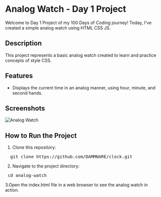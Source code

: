 # Analog Watch - Day 1 Project

Welcome to Day 1 Project of my 100 Days of Coding journey! 
Today, I've created a simple analog watch using HTML CSS JS.

## Description

This project represents a basic analog watch created to learn and practice concepts of style CSS.

## Features

- Displays the current time in an analog manner, using hour, minute, and second hands.

## Screenshots

![Analog Watch](https://github.com/DAMMNARE/clock/assets/121613054/dfec5c49-4e52-482f-bcc3-f68031f44636)

## How to Run the Project

1. Clone this repository:
   
<pre>
  git clone https://github.com/DAMMNARE/clock.git
</pre>

2. Navigate to the project directory:
 <pre> cd analog-watch </pre>
 
3.Open the index.html file in a web browser to see the analog watch in action.

